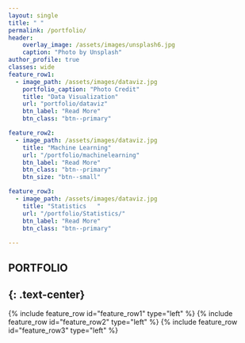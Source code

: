 ```yaml
---
layout: single
title: " "
permalink: /portfolio/
header:
    overlay_image: /assets/images/unsplash6.jpg
    caption: "Photo by Unsplash"
author_profile: true
classes: wide
feature_row1:
  - image_path: /assets/images/dataviz.jpg
    portfolio_caption: "Photo Credit"
    title: "Data Visualization"
    url: "portfolio/dataviz"
    btn_label: "Read More"
    btn_class: "btn--primary"

feature_row2:
  - image_path: /assets/images/dataviz.jpg
    title: "Machine Learning"
    url: "/portfolio/machinelearning"
    btn_label: "Read More"
    btn_class: "btn--primary"
    btn_size: "btn--small"

feature_row3:
  - image_path: /assets/images/dataviz.jpg
    title: "Statistics   "
    url: "/portfolio/Statistics/"
    btn_label: "Read More"
    btn_class: "btn--primary"
    
---
```

## PORTFOLIO
{: .text-center}
----------------------------------------------------------

{% include feature_row id="feature_row1" type="left" %}
{% include feature_row id="feature_row2" type="left" %}
{% include feature_row id="feature_row3" type="left" %}
